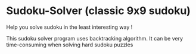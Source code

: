 # Sudoku-Solver (classic 9x9 sudoku)
Help you solve sudoku in the least interesting way !

This sudoku solver program uses backtracking algorithm.
It can be very time-consuming when solving hard sudoku puzzles
